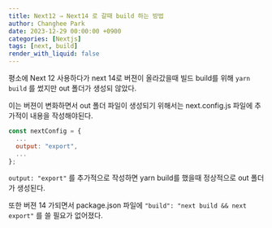 ```yaml
---
title: Next12 ⇒ Next14 로 갈때 build 하는 방법
author: Changhee Park
date: 2023-12-29 00:00:00 +0900
categories: [Nextjs]
tags: [next, build]
render_with_liquid: false
---
```


평소에 Next 12 사용하다가 next 14로 버젼이 올라갔을때 빌드 build를 위해 `yarn build` 를 썼지만 out 폴더가 생성되 않았다.

이는 버젼이 변화하면서 out 폴더 파일이 생성되기 위해서는 next.config.js 파일에 추가적이 내용을 작성해야된다.

```jsx
const nextConfig = {
  ...
  output: "export",
  ...
};
```

`output: "export"` 를 추가적으로 작성하면 yarn build를 했을때 정상적으로 out 폴더가 생성된다.

또한 버젼 14 가되면서 package.json 파일에 `"build": "next build && next export"` 를 쓸 필요가 없어졌다.
